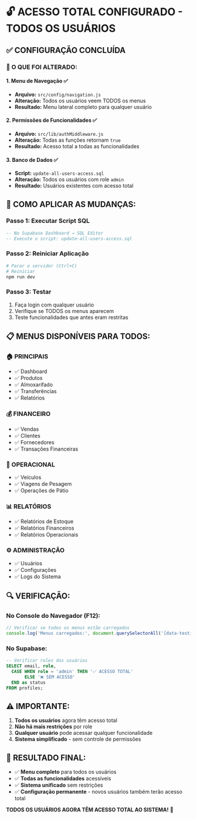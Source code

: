 # 🔓 ACESSO TOTAL CONFIGURADO - TODOS OS USUÁRIOS

## ✅ **CONFIGURAÇÃO CONCLUÍDA**

### **🎯 O QUE FOI ALTERADO:**

#### **1. Menu de Navegação** ✅
- **Arquivo:** `src/config/navigation.js`
- **Alteração:** Todos os usuários veem TODOS os menus
- **Resultado:** Menu lateral completo para qualquer usuário

#### **2. Permissões de Funcionalidades** ✅
- **Arquivo:** `src/lib/authMiddleware.js`
- **Alteração:** Todas as funções retornam `true`
- **Resultado:** Acesso total a todas as funcionalidades

#### **3. Banco de Dados** ✅
- **Script:** `update-all-users-access.sql`
- **Alteração:** Todos os usuários com role `admin`
- **Resultado:** Usuários existentes com acesso total

## 🚀 **COMO APLICAR AS MUDANÇAS:**

### **Passo 1: Executar Script SQL**
```sql
-- No Supabase Dashboard → SQL Editor
-- Execute o script: update-all-users-access.sql
```

### **Passo 2: Reiniciar Aplicação**
```bash
# Parar o servidor (Ctrl+C)
# Reiniciar
npm run dev
```

### **Passo 3: Testar**
1. Faça login com qualquer usuário
2. Verifique se TODOS os menus aparecem
3. Teste funcionalidades que antes eram restritas

## 📋 **MENUS DISPONÍVEIS PARA TODOS:**

### **🏠 PRINCIPAIS**
- ✅ Dashboard
- ✅ Produtos
- ✅ Almoxarifado
- ✅ Transferências
- ✅ Relatórios

### **💰 FINANCEIRO**
- ✅ Vendas
- ✅ Clientes
- ✅ Fornecedores
- ✅ Transações Financeiras

### **🚛 OPERACIONAL**
- ✅ Veículos
- ✅ Viagens de Pesagem
- ✅ Operações de Pátio

### **📊 RELATÓRIOS**
- ✅ Relatórios de Estoque
- ✅ Relatórios Financeiros
- ✅ Relatórios Operacionais

### **⚙️ ADMINISTRAÇÃO**
- ✅ Usuários
- ✅ Configurações
- ✅ Logs do Sistema

## 🔍 **VERIFICAÇÃO:**

### **No Console do Navegador (F12):**
```javascript
// Verificar se todos os menus estão carregados
console.log('Menus carregados:', document.querySelectorAll('[data-testid="menu-item"]').length);
```

### **No Supabase:**
```sql
-- Verificar roles dos usuários
SELECT email, role, 
  CASE WHEN role = 'admin' THEN '✅ ACESSO TOTAL' 
       ELSE '❌ SEM ACESSO' 
  END as status
FROM profiles;
```

## ⚠️ **IMPORTANTE:**

1. **Todos os usuários** agora têm acesso total
2. **Não há mais restrições** por role
3. **Qualquer usuário** pode acessar qualquer funcionalidade
4. **Sistema simplificado** - sem controle de permissões

## 🎉 **RESULTADO FINAL:**

- ✅ **Menu completo** para todos os usuários
- ✅ **Todas as funcionalidades** acessíveis
- ✅ **Sistema unificado** sem restrições
- ✅ **Configuração permanente** - novos usuários também terão acesso total

**TODOS OS USUÁRIOS AGORA TÊM ACESSO TOTAL AO SISTEMA!** 🚀














